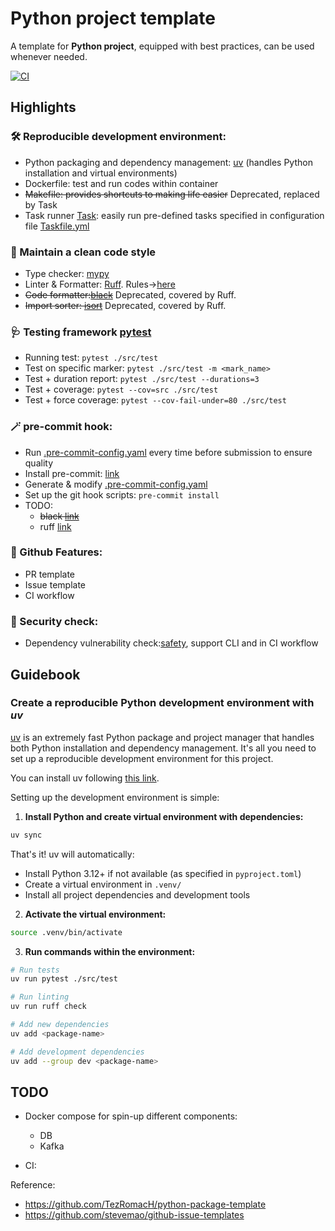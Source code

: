 # Python project template

A template for **Python project**, equipped with best practices, can be used whenever needed.

[![CI](https://github.com/ZequnZ/python-project-template/actions/workflows/ci.yml/badge.svg?branch=main)](https://github.com/ZequnZ/python-project-template/actions?query=event%3Apush+branch%3Amain+workflow%3ACI)

## Highlights

### 🛠️ Reproducible development environment:
- Python packaging and dependency management: [uv](https://docs.astral.sh/uv/) (handles Python installation and virtual environments)
- Dockerfile: test and run codes within container
- ~~Makefile: provides shortcuts to making life easier~~ Deprecated, replaced by Task
- Task runner [Task](https://taskfile.dev/): easily run pre-defined tasks specified in configuration file [Taskfile.yml](./Taskfile.yml)

### 🧹 Maintain a clean code style
- Type checker: [mypy](https://github.com/python/mypy)
- Linter & Formatter: [Ruff](https://github.com/charliermarsh/ruff).  Rules→[here](https://beta.ruff.rs/docs/rules/)
- ~~Code formatter:[black](https://github.com/psf/black)~~ Deprecated, covered by Ruff.
- ~~Import sorter: [isort](https://pycqa.github.io/isort/)~~ Deprecated, covered by Ruff.

### 🩺 Testing framework [pytest](https://docs.pytest.org/en/7.4.x/)
- Running test: `pytest ./src/test`
- Test on specific marker: `pytest ./src/test -m <mark_name>`
- Test + duration report: `pytest ./src/test --durations=3`
- Test + coverage: `pytest --cov=src ./src/test`
- Test + force coverage: `pytest --cov-fail-under=80 ./src/test`

### 🪄 pre-commit hook:
- Run [.pre-commit-config.yaml](./.pre-commit-config.yaml) every time before submission to ensure quality
- Install pre-commit: [link](https://pre-commit.com/#install)
- Generate & modify [.pre-commit-config.yaml](./.pre-commit-config.yaml)
- Set up the git hook scripts: `pre-commit install`
- TODO:
    - ~~black [link](https://black.readthedocs.io/en/stable/integrations/source_version_control.html)~~
    - ruff [link](https://beta.ruff.rs/docs/tutorial/#continuous-integration)

### 📝 Github Features:
- PR template
- Issue template
- CI workflow

### 🔫 Security check:
- Dependency vulnerability check:[safety](https://github.com/pyupio/safety), support CLI and in CI workflow

## Guidebook

### Create a reproducible Python development environment with *uv*

[uv](https://docs.astral.sh/uv/) is an extremely fast Python package and project manager that handles both Python installation and dependency management. It's all you need to set up a reproducible development environment for this project.

You can install uv following [this link](https://docs.astral.sh/uv/getting-started/installation/).

Setting up the development environment is simple:

1. **Install Python and create virtual environment with dependencies:**
```bash
uv sync
```

That's it! uv will automatically:
- Install Python 3.12+ if not available (as specified in `pyproject.toml`)
- Create a virtual environment in `.venv/`
- Install all project dependencies and development tools

2. **Activate the virtual environment:**
```bash
source .venv/bin/activate
```

3. **Run commands within the environment:**
```bash
# Run tests
uv run pytest ./src/test

# Run linting
uv run ruff check

# Add new dependencies
uv add <package-name>

# Add development dependencies
uv add --group dev <package-name>
```

## TODO

- Docker compose for spin-up different components:
    - DB
    - Kafka

- CI:


Reference:
- https://github.com/TezRomacH/python-package-template
- https://github.com/stevemao/github-issue-templates
